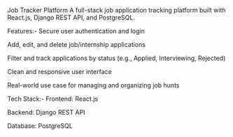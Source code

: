Job Tracker Platform
A full-stack job application tracking platform built with React.js, Django REST API, and PostgreSQL.

 Features:-
Secure user authentication and login

Add, edit, and delete job/internship applications

Filter and track applications by status (e.g., Applied, Interviewing, Rejected)

Clean and responsive user interface

Real-world use case for managing and organizing job hunts

 Tech Stack:-
Frontend: React.js

Backend: Django REST API

Database: PostgreSQL
